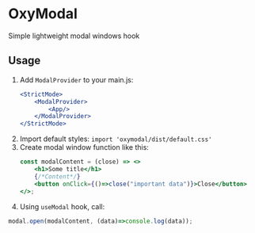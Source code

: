 # OxyModal
Simple lightweight modal windows hook

## Usage
1. Add `ModalProvider` to your main.js:
    ```jsx
    <StrictMode>
        <ModalProvider>
            <App/>
        </ModalProvider>
    </StrictMode>
    ```
2. Import default styles:
    `import 'oxymodal/dist/default.css'`
3. Create modal window function like this:
    ```jsx
    const modalContent = (close) => <>
        <h1>Some title</h1>
        {/*Content*/}
        <button onClick={()=>close("important data")}>Close</button>
    </>;
    ```
4. Using `useModal` hook, call:
```js
modal.open(modalContent, (data)=>console.log(data));
```